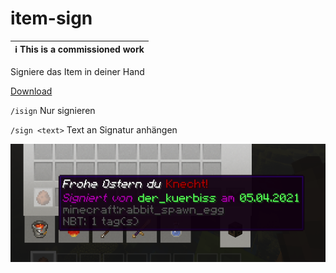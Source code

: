 # item-sign

| :information_source: This is a commissioned work |
|--------------------------------------------------|

Signiere das Item in deiner Hand

[Download](https://github.com/Frank-Mayer/item-sign/releases/latest)

`/isign` Nur signieren

`/sign <text>` Text an Signatur anhängen

![screenshot](https://raw.githubusercontent.com/Frank-Mayer/item-sign/master/screenshot.png)
